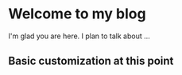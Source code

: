 # Welcome to my blog

I'm glad you are here. I plan to talk about ...

## Basic customization at this point
